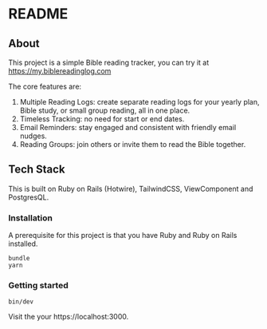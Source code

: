 # README

## About
This project is a simple Bible reading tracker, you can try it at https://my.biblereadinglog.com

The core features are:
1. Multiple Reading Logs: create separate reading logs for your yearly plan, Bible study, or small group reading, all in one place.
2. Timeless Tracking: no need for start or end dates.
3. Email Reminders: stay engaged and consistent with friendly email nudges.
4. Reading Groups: join others or invite them to read the Bible together.

## Tech Stack

This is built on Ruby on Rails (Hotwire), TailwindCSS, ViewComponent and PostgresQL.

### Installation

A prerequisite for this project is that you have Ruby and Ruby on Rails installed.
```
bundle
yarn
```

### Getting started
```
bin/dev
```

Visit the your https://localhost:3000.
